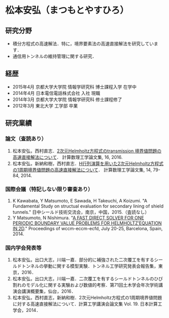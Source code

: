 # 松本安弘（まつもとやすひろ）

## 研究分野
- 積分方程式の高速解法．特に，境界要素法の高速直接解法を研究しています．
- 通信用トンネルの維持管理に関する研究．

## 経歴
- 2015年4月 京都大学大学院 情報学研究科 博士課程入学 在学中
- 2014年4月 日本電信電話株式会社 入社 現職
- 2014年3月 京都大学大学院 情報学研究科 修士課程修了
- 2012年3月 東北大学 工学部 卒業

## 研究業績

### 論文（査読あり）
1. 松本安弘，西村直志．[2次元Helmholtz方程式のtransmission 境界値問題の高速直接解法について](http://gspsun1.gee.kyoto-u.ac.jp/JASCOME/denshi-journal/16/JA1622.pdf)． 計算数理工学論文集, 16, 2016.
1. 松本安弘，新納和樹，西村直志．[H行列演算を用いた2次元Helmholtz方程式の1周期境界値問題の高速直接解法について](http://gspsun1.gee.kyoto-u.ac.jp/JASCOME/denshi-journal/14/JA1418.pdf)． 計算数理工学論文集, 14, 79-84, 2014.

### 国際会議（特記しない限り審査あり）
1. K Kawabata, Y Matsumoto, E Sawada, H Takeuchi, A Koizumi. "A Fundamental Study on structual evaluation for secondary lining of shield tunnels." 日中シールド技術交流会，南京，中国，2015.（査読なし）
1. Y Matsumoto, N Nishimura. "[A FAST DIRECT SOLVER FOR ONE PERIODIC BOUNDARY VALUE PROBLEMS FOR HELMHOLTZ’EQUATION IN 2D](http://www.wccm-eccm-ecfd2014.org/admin/files/fileabstract/a2739.pdf)."  Proceedings of wccm-eccm-ecfd, July 20-25, Barcelona, Spain, 2014.

### 国内学会発表等
1. 松本安弘，出口大志，川端一嘉．部分的に補強された二次覆工を有するシールドトンネルの挙動に関する模型実験．トンネル工学研究発表会報告集，東京，2016．
1. 松本安弘，出口大志，川端一嘉．二次覆工を有するシールドトンネルのひび割れのモデル化に関する実験および数値的考察．第71回土木学会年次学術講演会講演概要集，仙台，2016．
1. 松本安弘，西村直志，新納和樹．2次元Helmholtz方程式の1周期境界値問題に対する高速直接解法について．計算工学講演会論文集 Vol. 19. 日本計算工学会，2014．
